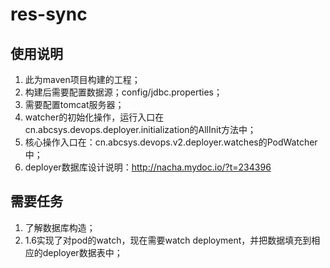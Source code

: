 # res-sync
## 使用说明
1. 此为maven项目构建的工程；
2. 构建后需要配置数据源；config/jdbc.properties；
3. 需要配置tomcat服务器；
4. watcher的初始化操作，运行入口在cn.abcsys.devops.deployer.initialization的AllInit方法中；
5. 核心操作入口在：cn.abcsys.devops.v2.deployer.watches的PodWatcher中；
6. deployer数据库设计说明：http://nacha.mydoc.io/?t=234396

## 需要任务
1. 了解数据库构造；
2. 1.6实现了对pod的watch，现在需要watch deployment，并把数据填充到相应的deployer数据表中；

